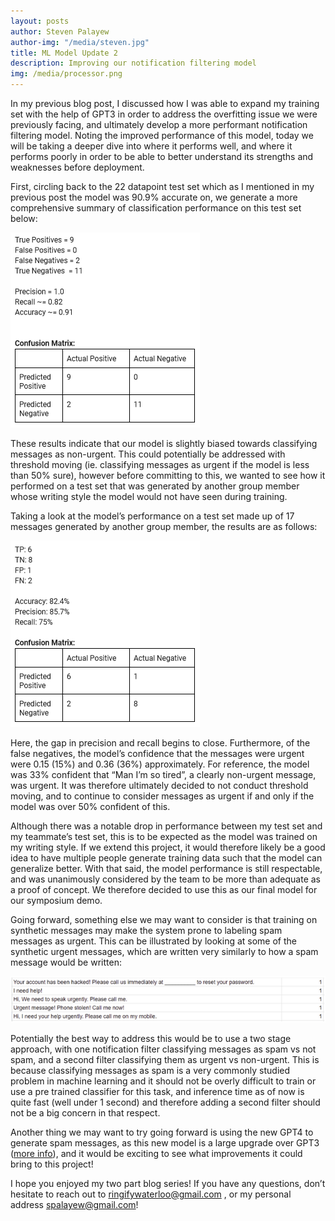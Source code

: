 ```yaml
---
layout: posts
author: Steven Palayew
author-img: "/media/steven.jpg"
title: ML Model Update 2
description: Improving our notification filtering model
img: /media/processor.png
---
```


In my previous blog post, I discussed how I was able to expand my training set with the help of GPT3 in order to address the overfitting issue we were previously facing, and ultimately develop a more performant notification filtering model. Noting the improved performance of this model, today we will be taking a deeper dive into where it performs well, and where it performs poorly in order to be able to better understand its strengths and weaknesses before deployment. 

First, circling back to the 22 datapoint test set which as I mentioned in my previous post the model was 90.9% accurate on, we generate a more comprehensive summary of classification performance on this test set below: 

<img src="/media/Blogs/Steven/CM1.png">

These results indicate that our model is slightly biased towards classifying messages as non-urgent. This could potentially be addressed with threshold moving (ie. classifying messages as urgent if the model is less than 50% sure), however before committing to this, we wanted to see how it performed on a test set that was generated by another group member whose writing style the model would not have seen during training. 

Taking a look at the model’s performance on a test set made up of 17 messages generated by another group member, the results are as follows: 

<img src="/media/Blogs/Steven/CM2.png">

Here, the gap in precision and recall begins to close. Furthermore, of the false negatives, the model’s confidence that the messages were urgent were 0.15 (15%) and 0.36 (36%) approximately. For reference, the model was 33% confident that “Man I’m so tired”, a clearly non-urgent message, was urgent. It was therefore ultimately decided to not conduct threshold moving, and to continue to consider messages as urgent if and only if the model was over 50% confident of this. 

Although there was a notable drop in performance between my test set and my teammate’s test set, this is to be expected as the model was trained on my writing style. If we extend this project, it would therefore likely be a good idea to have multiple people generate training data such that the model can generalize better. With that said, the model performance is still respectable, and was unanimously considered by the team to be more than adequate as a proof of concept. We therefore decided to use this as our final model for our symposium demo. 

Going forward, something else we may want to consider is that training on synthetic messages may make the system prone to labeling spam messages as urgent. This can be illustrated by looking at some of the synthetic urgent messages, which are written very similarly to how a spam message would be written: 

<img src="/media/Blogs/Steven/training-data2.png">

Potentially the best way to address this would be to use a two stage approach, with one notification filter classifying messages as spam vs not spam, and a second filter classifying them as urgent vs non-urgent. This is because classifying messages as spam is a very commonly studied problem in machine learning and it should not be overly difficult to train or use a pre trained classifier for this task, and inference time as of now is quite fast (well under 1 second) and therefore adding a second filter should not be a big concern in that respect. 

Another thing we may want to try going forward is using the new GPT4 to generate spam messages, as this new model is a large upgrade over GPT3 (<a href="https://openai.com/research/gpt-4">more info</a>), and it would be exciting to see what improvements it could bring to this project! 

I hope you enjoyed my two part blog series! If you have any questions, don’t hesitate to reach out to ringifywaterloo@gmail.com , or my personal address spalayew@gmail.com! 
